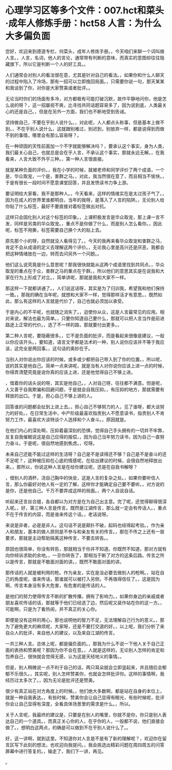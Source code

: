 # 心理学习区等多个文件：007.hct和菜头·成年人修炼手册：hct58 人言：为什么大多偏负面 

您好，欢迎来到德道专栏，何菜头，成年人修炼手册。，今天咱们来聊一个词叫做人言。，人言，名词，他人的言论，通常带有判断的意味，而真实的意图却往往隐藏旗下，所以它是判断一个人的好工具。。

人们通常会对别人的看法很在意，尤其是针对自己的看法。，如果你和什么人聊天的过程中陷入了冷场，那有一招可以立即挽回局面。，只需要你说一句，那天某某和我谈到了你，对你是大家赞美或者批评。。

无论当时你们的场面有多冷，对方都极有可能打破沉默，故作平静地问你，他是怎么说的呀？，这一招屡视不爽，比寻找共同话题容易多了，因为说到底，人类最关心的还是自己。，但是在另外一方面，我们也不断地受到告诫。

坚持做自己，不要在乎别人说什么。，对此呢，人人都点头称事，但是基本上做不到。，不在乎别人说什么，这就跟别难过，别迟到，别放弃一样，都是说得到而做不到的事情，哪里会有那么容易呀？。

在一种顽固的天性前面加一个不字就能够解决吗？，要承认这个事实，身为人类，我们最关心自己，也就总是会在乎人言，不承认这个事实，那就永远无解。，在我看来，人言大致不外乎三种。，第一种人言很直接。

就是某种负面的评价。，我在小学的时候，就被老师和同学评价了两个成语，一个是，华众取宠，一个是，害群之马。，对此，我当然很在意了，而且相当不愉快。，于是有很长一段时间不愿意课堂回答，并且发愤读书力争上游。

要证明给大家看，我不是那种人。，今天看来，这样的情维实在是太过孩子气了。，因为在成人的世界里谁都明白，当年的我呀，是落入了人言的陷阱。，无论别人给你贴了什么标签，最好不要直接对着标签做出对抗。

这样只会固化别人对这个标签的印象。，上课积极发言是华众取宠，那上课一言不发，同样是另类的华众取宠。，重点不是你做了什么，而是别人怎么看你。，因此呢，标签不用撕，标签需要自己换个大的贴上去。

原先那个小的呀，自然就没人看得见了。，今天的我再来看华众取宠和害群之马，肯定不会从成语的定义去理解这两个评价。，无论我心里是高兴还是厌恶，我都会把这种情绪放在一边，转而去问另外一个问题。。

他们这么说究竟是什么意思呢？那我很快就能从这两个成语里找到共同点。，华众取宠的重点在于众，害群之马的重点在于群。，所以他们的意思其实是在说我和大家在行为上形成了对立。，简单讲呢，那就是我和大家不一样。

那这样一下就都讲通了。，人们说这话呀，其实是为了归训我，希望我和他们保持一致。，那我的确在当年呢，就想和大家不一样，觉得那样活才有意思。，既然如此，那么有这样的人言就是代价了，自己也就必须加以承受。

于是内心的不平呢，也就随之消失了。，迫使你从众，这是人言最常见的应用。相对来说，解法也最为简单。，只要你知道自己要什么，那就可以把人言当作是前进路途上正常的代价。，选了不一样的路，那就要付出更多。。

第二种人言呢，要隐蔽很多。，它不是负面的批评，而是看起来很像是建议，一般以你应该开头。，要知道，语言文字都是法术的一种，别人说你应该并不等于我应该，这完全是两回事。，这句话的奥妙在于。

当别人对你说出你应该的时候，或多或少都把自己带入到了你的位置。，所以呢，说的其实是他自己。简单一点来讲呢，就是当有人对你说你应该上进一点的时候，你得弄清楚究竟是说你真的应该上进，还是他觉得自己不够上进。

，借着你的话头说的呀，其实是他自己。，人对自己呀，往往都不满意。但是呢，人又善于自我欺骗和回避问题，于是就会自我压抑。，有压抑的地方，那就需要有释放的出口。于是，担心自己不够上进的人。

回答谁的问题都会扯到上进上去。，担心自己不够努力的人，见了谁呀，都大谈努力的好处。，在日常生活中，中产阶级最喜欢指责别人不愿意读书，指责别人不肯努力工作，最喜欢大谈特谈个人选择和个人奋斗。，原因就是。

在他们内心的深处啊，压抑着最深刻的恐惧，觉得自己手头拥有的一切并不牢靠，反复自我催眠说这是自己应得的报偿，，因为自己当年努力读书，因为自己一直努力奋斗。于是呢，很自然地感到焦虑。，哎呀。

未来自己还能不能过这样的生活呀？自己是不是读得还不够？自己是不是奋斗的还不足呢？，这种被压抑在心底的情感呢，在给出建议的时候，会很自然地释放出来。，那所以，你说这种人言是在给你建议呢，还是在自我书解呀？

，借别人的酒杯，浇自己胸中的快垒，这是人言的复杂之处。，如果你要听信人言，那么你最好对他人有一定的了解，这样你才能确定自己要不要听。，对方说的是你，还是他自己。千万不要弄成这样的局面。，两个人自说自话。

听起来还言丝合缝，各自都以为对方是在为自己出主意。完了呢，还觉得聊得很深入呢。，好，第三种人言是传言。既然是江湖传言，那么就一定会有传话人。，重点不在于传言的内容，而是谁来传这个话。，老话说呀。

来说是非者，必是是非人。这句话不说是颠扑不破，起码也经得起考验。，作为亲人和朋友，基本的做人原则是不参与和亲友有关的传言。，那在不传之上还有一层要求，那就是主动帮助隔离这种传言，不要去转告。。

原因也很简单，你没有转告，那就相当于你并不知道。你既然不知道，那对方就有向你倾诉求助的余地。，一旦你转告了，那相当于断了对方的这条后路。传言之所以是传言，那就是不敢面对面的讲。，既然不敢面对面的讲。

那传话的人就是被利用的枪。作为亲友，实在是没必要去做别人的枪啊。，站在自己的角度呢，谁来传话，那谁就可以被打入另侧，不再值得信任了。，这是因为啊，传言本身没有多大危害，有危害的是传话的人。

是他们的努力使得传言不断的扩散传播，拥有了影响力。，如果你身边的亲戚或者朋友喜欢传话的话，那就等于他们已经选了边，然后呢又装作站在你的这一方。，可能啊，只是为了看热闹，并不真正的关心你。

即便是没有这样的用心，那也说明他的智力不足，无法理解自己行为的意义。，那为了避免更大的麻烦呢，大家呀，还是不要打交道的好。，以上呢，我们分析了来自众人的批评，来自他人的建议，以及来自江湖的传言。

一共三种人言。总体上呢，都是偏负面的。，那我为什么不说一下他人关于自己正面的表扬和赞美呢？那因为你不会在意。，人就是这样的，无论别人怎样的肯定和包养自己，很快就会觉得无感，认为这是天经地义的事情。。

但是，别人稍微说一点不利于自己的话，两只耳朵就会立即竖起来，并且随后会郁郁不乐很久。，其实呢，别人怎样赞美你，也就会怎样批评你。这样的事情啊，我经历过太多次了。，因为无论是批评还是赞美。

很少有真正站在对方角度上的时候。，他们绝大多数啊，都是站在自身的本位上，就是一种自我表达。，有些时候，赞美你会让自己显得有眼光，有些时候呢，批评你会让自己显得有深度，全看具体场景里的需求是什么。，所以。

关于人言呢，我最终的建议是，只要是在别人的嘴里，你就不是你，你只是别人表达自己的一个道具。，而真正关心你的人，在乎你的人，一般都不说，他们直接会做了。，想明白这两点，的确是可以做到不在乎别人说什么了。。

好，这一讲啊，就到这里。不知道你对人言是不是有了新的理解呢？，欢迎你在留言区写下此刻的想法，也欢迎向我提问。，我会挑选出精彩问题在周四周五的问答屏幕中进行答复的。，输走了，我们下一讲，再见。

。